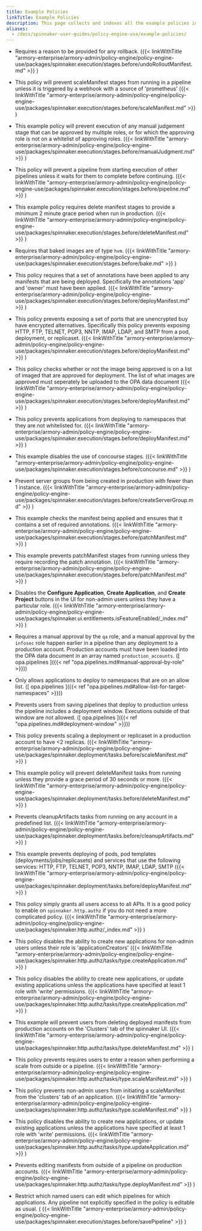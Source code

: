 ```yaml
---
title: Example Policies
linkTitle: Example Policies
description: This page collects and indexes all the example policies in the Policy Engine package documentation.
aliases: 
  - /docs/spinnaker-user-guides/policy-engine-use/example-policies/
---
```


- Requires a reason to be provided for any rollback. ({{< linkWithTitle "armory-enterprise/armory-admin/policy-engine/policy-engine-use/packages/spinnaker.execution/stages.before/undoRolloutManifest.md" >}} )

- This policy will prevent scaleManifest stages from running in a pipeline unless it is triggered by a webhook with a source of 'prometheus' ({{< linkWithTitle "armory-enterprise/armory-admin/policy-engine/policy-engine-use/packages/spinnaker.execution/stages.before/scaleManifest.md" >}} )

- This example policy will prevent execution of any manual judgement stage that can be approved by multiple roles, or for which the approving role is not on a whitelist of approving roles. ({{< linkWithTitle "armory-enterprise/armory-admin/policy-engine/policy-engine-use/packages/spinnaker.execution/stages.before/manualJudgment.md" >}} )

- This policy will prevent a pipeline from starting execution of other pipelines unless it waits for them to complete before continuing. ({{< linkWithTitle "armory-enterprise/armory-admin/policy-engine/policy-engine-use/packages/spinnaker.execution/stages.before/pipeline.md" >}} )

- This example policy requires delete manifest stages to provide a minimum 2 minute grace period when run in production. ({{< linkWithTitle "armory-enterprise/armory-admin/policy-engine/policy-engine-use/packages/spinnaker.execution/stages.before/deleteManifest.md" >}} )

- Requires that baked images are of type `hvm`. ({{< linkWithTitle "armory-enterprise/armory-admin/policy-engine/policy-engine-use/packages/spinnaker.execution/stages.before/bake.md" >}} )

- This policy requires that a set of annotations have been applied to any manifests that are being deployed. Specifically the annotations 'app' and 'owner' must have been applied. ({{< linkWithTitle "armory-enterprise/armory-admin/policy-engine/policy-engine-use/packages/spinnaker.execution/stages.before/deployManifest.md" >}} )

- This policy prevents exposing a set of ports that are unencrypted buy have encrypted alternatives. Specifically this policy prevents exposing HTTP, FTP, TELNET, POP3, NNTP, IMAP, LDAP, and SMTP from a pod, deployment, or replicaset. ({{< linkWithTitle "armory-enterprise/armory-admin/policy-engine/policy-engine-use/packages/spinnaker.execution/stages.before/deployManifest.md" >}} )

- This policy checks whether or not the image being approved is on a list of imaged that are approved for deployment. The list of what images are approved must seperately be uploaded to the OPA data document ({{< linkWithTitle "armory-enterprise/armory-admin/policy-engine/policy-engine-use/packages/spinnaker.execution/stages.before/deployManifest.md" >}} )

- This policy prevents applications from deploying to namespaces that they are not whitelisted for. ({{< linkWithTitle "armory-enterprise/armory-admin/policy-engine/policy-engine-use/packages/spinnaker.execution/stages.before/deployManifest.md" >}} )

- This example disables the use of concourse stages. ({{< linkWithTitle "armory-enterprise/armory-admin/policy-engine/policy-engine-use/packages/spinnaker.execution/stages.before/concourse.md" >}} )

- Prevent server groups from being created in production with fewer than 1 instance. ({{< linkWithTitle "armory-enterprise/armory-admin/policy-engine/policy-engine-use/packages/spinnaker.execution/stages.before/createServerGroup.md" >}} )

- This example checks the manifest being applied and ensures that it contains a set of required annotations. ({{< linkWithTitle "armory-enterprise/armory-admin/policy-engine/policy-engine-use/packages/spinnaker.execution/stages.before/patchManifest.md" >}} )

- This example prevents patchManifest stages from running unless they require recording the patch annotation. ({{< linkWithTitle "armory-enterprise/armory-admin/policy-engine/policy-engine-use/packages/spinnaker.execution/stages.before/patchManifest.md" >}} )

- Disables the **Configure Application**, **Create Application**, and **Create Project** buttons in the UI for non-admin users unless they have a particular role. ({{< linkWithTitle "armory-enterprise/armory-admin/policy-engine/policy-engine-use/packages/spinnaker.ui.entitlements.isFeatureEnabled/_index.md" >}} )

- Requires a manual approval by the `qa` role, and a manual approval by the `infosec` role happen earlier in a pipeline than any deployment to a production account. Production accounts must have been loaded into the OPA data document in an array named `production_accounts`. ([ opa.pipelines ]({{< ref "opa.pipelines.md#manual-approval-by-role" >}}))

- Only allows applications to deploy to namespaces that are on an allow list. ([ opa.pipelines ]({{< ref "opa.pipelines.md#allow-list-for-target-namespaces" >}}))

- Prevents users from saving pipelines that deploy to production unless the pipeline includes a deployment window. Executions outside of that window are not allowed.  ([ opa.pipelines ]({{< ref "opa.pipelines.md#deployment-window" >}}))

- This policy prevents scaling a deployment or replicaset in a production account to have <2 replicas. ({{< linkWithTitle "armory-enterprise/armory-admin/policy-engine/policy-engine-use/packages/spinnaker.deployment/tasks.before/scaleManifest.md" >}} )

- This example policy will prevent deleteManifest tasks from running unless they provide a grace period of 30 seconds or more. ({{< linkWithTitle "armory-enterprise/armory-admin/policy-engine/policy-engine-use/packages/spinnaker.deployment/tasks.before/deleteManifest.md" >}} )

- Prevents cleanupArtifacts tasks from running on any account in a predefined list. ({{< linkWithTitle "armory-enterprise/armory-admin/policy-engine/policy-engine-use/packages/spinnaker.deployment/tasks.before/cleanupArtifacts.md" >}} )

- This example prevents deploying of pods, pod templates (deployments/jobs/replicasets) and services that use the following services: HTTP, FTP, TELNET, POP3, NNTP, IMAP, LDAP, SMTP ({{< linkWithTitle "armory-enterprise/armory-admin/policy-engine/policy-engine-use/packages/spinnaker.deployment/tasks.before/deployManifest.md" >}} )

- This policy simply grants all users access to all APIs. It is a good policy to enable on `spinnaker.http.authz` if you do not need a more complicated policy. ({{< linkWithTitle "armory-enterprise/armory-admin/policy-engine/policy-engine-use/packages/spinnaker.http.authz/_index.md" >}} )

- This policy disables the ability to create new applications for non-admin users unless their role is 'applicationCreators' ({{< linkWithTitle "armory-enterprise/armory-admin/policy-engine/policy-engine-use/packages/spinnaker.http.authz/tasks/type.createApplication.md" >}} )

- This policy disables the ability to create new applications, or update existing applications unless the applications have specified at least 1 role with 'write' permissions. ({{< linkWithTitle "armory-enterprise/armory-admin/policy-engine/policy-engine-use/packages/spinnaker.http.authz/tasks/type.createApplication.md" >}} )

- This example will prevent users from deleting deployed manifests from production accounts on the 'Clusters' tab of the spinnaker UI. ({{< linkWithTitle "armory-enterprise/armory-admin/policy-engine/policy-engine-use/packages/spinnaker.http.authz/tasks/type.deleteManifest.md" >}} )

- This policy prevents requires users to enter a reason when performing a scale from outside or a pipeline. ({{< linkWithTitle "armory-enterprise/armory-admin/policy-engine/policy-engine-use/packages/spinnaker.http.authz/tasks/type.scaleManifest.md" >}} )

- This policy prevents non-admin users from initiating a scaleManifest from the 'clusters' tab of an application. ({{< linkWithTitle "armory-enterprise/armory-admin/policy-engine/policy-engine-use/packages/spinnaker.http.authz/tasks/type.scaleManifest.md" >}} )

- This policy disables the ability to create new applications, or update existing applications unless the applications have specified at least 1 role with 'write' permissions. ({{< linkWithTitle "armory-enterprise/armory-admin/policy-engine/policy-engine-use/packages/spinnaker.http.authz/tasks/type.updateApplication.md" >}} )

- Prevents editing manifests from outside of a pipeline on production accounts. ({{< linkWithTitle "armory-enterprise/armory-admin/policy-engine/policy-engine-use/packages/spinnaker.http.authz/tasks/type.deployManifest.md" >}} )

- Restrict which named users can edit which pipelines for which applications. Any pipeline not explicitly specified in the policy is editable as usual. ( {{< linkWithTitle "armory-enterprise/armory-admin/policy-engine/policy-engine-use/packages/spinnaker.execution/stages.before/savePipeline" >}} ) 
